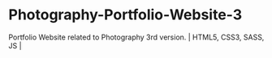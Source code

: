 # Photography-Portfolio-Website-3
Portfolio Website related to Photography 3rd version. | HTML5, CSS3, SASS, JS | 
